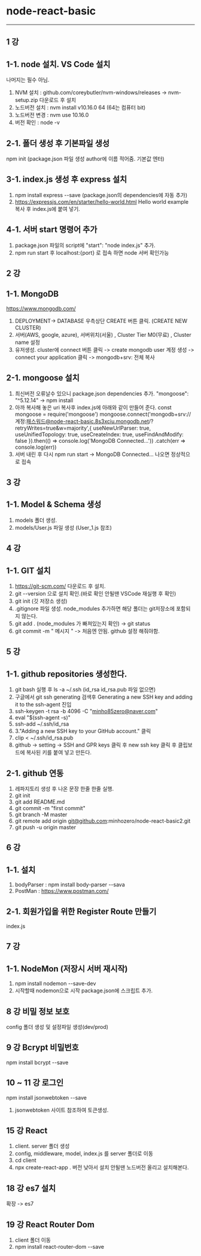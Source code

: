 ﻿# node-react-basic
--------------------------------------------------------------------------------
1 강
---
1-1. node 설치. VS Code 설치
-----------------
나머지는 필수 아님.

1. NVM 설치 : github.com/coreybutler/nvm-windows/releases -> nvm-setup.zip 다운로드 후 설치
2. 노드버전 설치 : nvm install v10.16.0 64  (64는 컴퓨터 bit)
3. 노드버전 변경 : nvm use 10.16.0
4. 버전 확인 : node -v

2-1. 폴더 생성 후 기본파일 생성
-----------------
npm init (package.json 파일 생성 author에 이름 적어줌. 기본값 엔터)

3-1. index.js 생성 후 express 설치
----------------
1. npm install express --save (package.json의 dependencies에 자동 추가)
2. https://expressjs.com/en/starter/hello-world.html Hello world example 복사 후 index.js에 붙여 넣기.

4-1. 서버 start 명령어 추가 
----------------
1. package.json 파일의 script에 "start": "node index.js" 추가.
2. npm run start 후 localhost:{port} 로 접속 하면 node 서버 확인가능

2 강
---
1-1. MongoDB
---------------
https://www.mongodb.com/

1. DEPLOYMENT-> DATABASE 우측상단 CREATE 버튼 클릭. (CREATE NEW CLUSTER)
2. 서버(AWS, google, azure), 서버위치(서울) , Cluster Tier M0(무료) , Cluster name 설정
3. 유저생성. cluster에 connect 버튼 클릭 -> create mongodb user 계정 생성 -> connect your application 클릭 -> mongodb+srv: 전체 복사

2-1. mongoose 설치
---------------
1. 최신버전 오류날수 있으니 package.json dependencies 추가. "mongoose": "^5.12.14" -> npm install
2. 아까 복사해 놓은 uri 복사후 index.js에 아래와 같이 만들어 준다.
const mongoose = require('mongoose') 
mongoose.connect('mongodb+srv://계정:패스워드@node-react-basic.8s3xciu.mongodb.net/?retryWrites=true&w=majority',{
  useNewUrlParser: true, useUnifiedTopology: true, useCreateIndex: true, useFindAndModify: false
}).then(() => console.log('MongoDB Connected...'))
  .catch(err => console.log(err))
3. 서버 내린 후 다시 npm run start -> MongoDB Connected... 나오면 정상적으로 접속

3 강
---
1-1. Model & Schema 생성
---------------
1. models 폴더 생성.
2. models/User.js 파일 생성 (User_1.js 참조)

4 강
---
1-1. GIT 설치
---------------
1. https://git-scm.com/ 다운로드 후 설치.
2. git --version 으로 설치 확인.(바로 확인 안될땐 VSCode 재실행 후 확인)
3. git init (깃 저장소 생성)
4. .gitignore 파일 생성. node_modules 추가하면 해당 폴더는 git저장소에 포함되지 않는다.
5. git add . (node_modules 가 빠져있는지 확인) -> git status
6. git commit -m " 메시지 "  -> 처음엔 안됨. github 설정 해줘야함.

5 강
---
1-1. github repositories 생성한다.
---------------
1. git bash 실행 후 ls -a ~/.ssh (id_rsa id_rsa.pub 파일 없으면)
2. 구글에서 git ssh generating 검색후 Generating a new SSH key and adding it to the ssh-agent 진입
3. ssh-keygen -t rsa -b 4096 -C "minho85zero@naver.com"
4. eval "$(ssh-agent -s)"
5. ssh-add ~/.ssh/id_rsa
6. 3."Adding a new SSH key to your GitHub account." 클릭
7. clip < ~/.ssh/id_rsa.pub
8. github -> setting -> SSH and GPR keys 클릭 후 new ssh key 클릭 후 클립보드에 복사된 키를 붙여 넣고 만든다.

2-1. github 연동
---------------
1. 레파지토리 생성 후 나온 문장 한줄 한줄 실행.
2. git init
3. git add README.md
4. git commit -m "first commit"
5. git branch -M master
6. git remote add origin git@github.com:minhozero/node-react-basic2.git
7. git push -u origin master

6 강
---
1-1. 설치
---------------
1. bodyParser : npm install body-parser --sava
2. PostMan : https://www.postman.com/

2-1. 회원가입을 위한 Register Route 만들기
---------------
index.js

7 강
---
1-1. NodeMon (저장시 서버 재시작)
---------------
1. npm install nodemon --save-dev
2. 시작할때 nodemon으로 시작 package.json에 스크립트 추가. 

8 강 비밀 정보 보호
---
config 폴더 생성 및 설정파일 생성(dev/prod)

9 강 Bcrypt 비밀번호
---
npm install bcrypt --save

10 ~ 11 강 로그인
---
npm install jsonwebtoken --save


1. jsonwebtoken 사이트 참조하여 토큰생성.


15 강 React
---
1. client. server 폴더 생성
2. config, middleware, model, index.js 를 server 폴더로 이동
3. cd client
4. npx create-react-app .
버전 낮아서 설치 안될땐 노드버전 올리고 설치해본다.

18 강 es7 설치
---
확장 -> es7 

19 강 React Router Dom
---
1. client 폴더 이동
2. npm install react-router-dom --save


